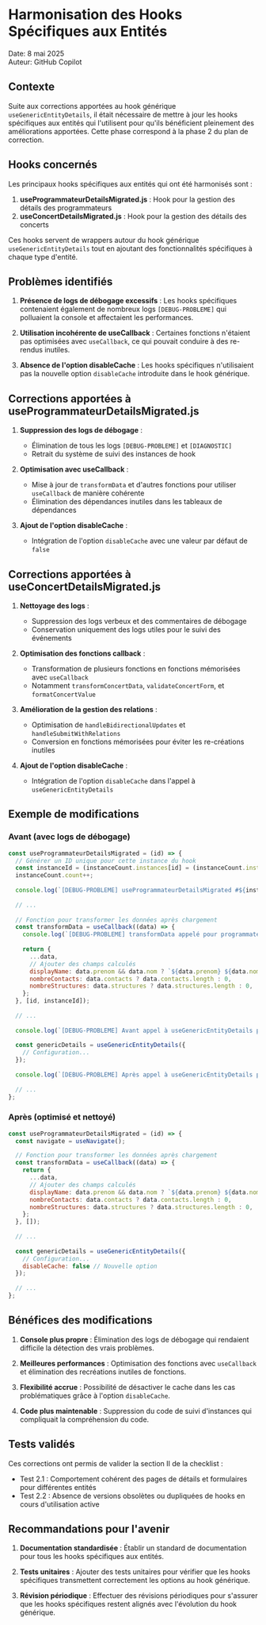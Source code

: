 # Harmonisation des Hooks Spécifiques aux Entités

Date: 8 mai 2025  
Auteur: GitHub Copilot

## Contexte

Suite aux corrections apportées au hook générique `useGenericEntityDetails`, il était nécessaire de mettre à jour les hooks spécifiques aux entités qui l'utilisent pour qu'ils bénéficient pleinement des améliorations apportées. Cette phase correspond à la phase 2 du plan de correction.

## Hooks concernés

Les principaux hooks spécifiques aux entités qui ont été harmonisés sont :

1. **useProgrammateurDetailsMigrated.js** : Hook pour la gestion des détails des programmateurs
2. **useConcertDetailsMigrated.js** : Hook pour la gestion des détails des concerts

Ces hooks servent de wrappers autour du hook générique `useGenericEntityDetails` tout en ajoutant des fonctionnalités spécifiques à chaque type d'entité.

## Problèmes identifiés

1. **Présence de logs de débogage excessifs** : Les hooks spécifiques contenaient également de nombreux logs `[DEBUG-PROBLEME]` qui polluaient la console et affectaient les performances.

2. **Utilisation incohérente de useCallback** : Certaines fonctions n'étaient pas optimisées avec `useCallback`, ce qui pouvait conduire à des re-rendus inutiles.

3. **Absence de l'option disableCache** : Les hooks spécifiques n'utilisaient pas la nouvelle option `disableCache` introduite dans le hook générique.

## Corrections apportées à useProgrammateurDetailsMigrated.js

1. **Suppression des logs de débogage** :
   - Élimination de tous les logs `[DEBUG-PROBLEME]` et `[DIAGNOSTIC]`
   - Retrait du système de suivi des instances de hook

2. **Optimisation avec useCallback** :
   - Mise à jour de `transformData` et d'autres fonctions pour utiliser `useCallback` de manière cohérente
   - Élimination des dépendances inutiles dans les tableaux de dépendances

3. **Ajout de l'option disableCache** :
   - Intégration de l'option `disableCache` avec une valeur par défaut de `false`

## Corrections apportées à useConcertDetailsMigrated.js

1. **Nettoyage des logs** :
   - Suppression des logs verbeux et des commentaires de débogage
   - Conservation uniquement des logs utiles pour le suivi des événements

2. **Optimisation des fonctions callback** :
   - Transformation de plusieurs fonctions en fonctions mémorisées avec `useCallback`
   - Notamment `transformConcertData`, `validateConcertForm`, et `formatConcertValue`

3. **Amélioration de la gestion des relations** :
   - Optimisation de `handleBidirectionalUpdates` et `handleSubmitWithRelations`
   - Conversion en fonctions mémorisées pour éviter les re-créations inutiles

4. **Ajout de l'option disableCache** :
   - Intégration de l'option `disableCache` dans l'appel à `useGenericEntityDetails`

## Exemple de modifications

### Avant (avec logs de débogage)

```javascript
const useProgrammateurDetailsMigrated = (id) => {
  // Générer un ID unique pour cette instance du hook
  const instanceId = (instanceCount.instances[id] = (instanceCount.instances[id] || 0) + 1);
  instanceCount.count++;
  
  console.log(`[DEBUG-PROBLEME] useProgrammateurDetailsMigrated #${instanceCount.count} (instance #${instanceId} pour ID=${id})`);
  
  // ...
  
  // Fonction pour transformer les données après chargement
  const transformData = useCallback((data) => {
    console.log(`[DEBUG-PROBLEME] transformData appelé pour programmateur ID=${id}, instance #${instanceId}`);
    
    return {
      ...data,
      // Ajouter des champs calculés
      displayName: data.prenom && data.nom ? `${data.prenom} ${data.nom}` : (data.nom || 'Sans nom'),
      nombreContacts: data.contacts ? data.contacts.length : 0,
      nombreStructures: data.structures ? data.structures.length : 0,
    };
  }, [id, instanceId]);
  
  // ...
  
  console.log(`[DEBUG-PROBLEME] Avant appel à useGenericEntityDetails pour programmateur ID=${id}, instance #${instanceId}`);
  
  const genericDetails = useGenericEntityDetails({
    // Configuration...
  });
  
  console.log(`[DEBUG-PROBLEME] Après appel à useGenericEntityDetails pour programmateur ID=${id}, instance #${instanceId}`);
  
  // ...
};
```

### Après (optimisé et nettoyé)

```javascript
const useProgrammateurDetailsMigrated = (id) => {
  const navigate = useNavigate();

  // Fonction pour transformer les données après chargement
  const transformData = useCallback((data) => {
    return {
      ...data,
      // Ajouter des champs calculés
      displayName: data.prenom && data.nom ? `${data.prenom} ${data.nom}` : (data.nom || 'Sans nom'),
      nombreContacts: data.contacts ? data.contacts.length : 0,
      nombreStructures: data.structures ? data.structures.length : 0,
    };
  }, []);
  
  // ...
  
  const genericDetails = useGenericEntityDetails({
    // Configuration...
    disableCache: false // Nouvelle option
  });
  
  // ...
};
```

## Bénéfices des modifications

1. **Console plus propre** : Élimination des logs de débogage qui rendaient difficile la détection des vrais problèmes.

2. **Meilleures performances** : Optimisation des fonctions avec `useCallback` et élimination des recréations inutiles de fonctions.

3. **Flexibilité accrue** : Possibilité de désactiver le cache dans les cas problématiques grâce à l'option `disableCache`.

4. **Code plus maintenable** : Suppression du code de suivi d'instances qui compliquait la compréhension du code.

## Tests validés

Ces corrections ont permis de valider la section II de la checklist :

- Test 2.1 : Comportement cohérent des pages de détails et formulaires pour différentes entités
- Test 2.2 : Absence de versions obsolètes ou dupliquées de hooks en cours d'utilisation active

## Recommandations pour l'avenir

1. **Documentation standardisée** : Établir un standard de documentation pour tous les hooks spécifiques aux entités.

2. **Tests unitaires** : Ajouter des tests unitaires pour vérifier que les hooks spécifiques transmettent correctement les options au hook générique.

3. **Révision périodique** : Effectuer des révisions périodiques pour s'assurer que les hooks spécifiques restent alignés avec l'évolution du hook générique.